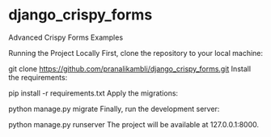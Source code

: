 # django_crispy_forms
Advanced Crispy Forms Examples

Running the Project Locally
First, clone the repository to your local machine:

git clone https://github.com/pranalikambli/django_crispy_forms.git
Install the requirements:

pip install -r requirements.txt
Apply the migrations:

python manage.py migrate
Finally, run the development server:

python manage.py runserver
The project will be available at 127.0.0.1:8000.
